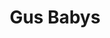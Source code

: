 ---
title: "Gus Babys"
url: /ciudad-autonoma-de-buenos-aires/gus-babys/
shop: artículos para bebés
---